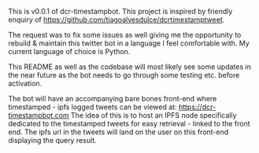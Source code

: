 This is v0.0.1 of dcr-timestampbot. This project is inspired by friendly enquiry of https://github.com/tiagoalvesdulce/dcrtimestamptweet.

The request was to fix some issues as well giving me the opportunity to rebuild & maintain this twitter bot in a language I feel comfortable with. 
My current language of choice is Python.

This README as well as the codebase will most likely see some updates in the near future as the bot needs to go through some testing etc. before activation.

The bot will have an accompanying bare bones front-end where timestamped - ipfs logged tweets can be viewed at: https://dcr-timestampbot.com 
The idea of this is to host an IPFS node specifically dedicated to the timestamped tweets for easy retrieval - linked to the front end. The ipfs url in the tweets
will land on the user on this front-end displaying the query result. 
